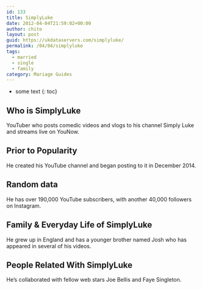 ```yaml
---
id: 133
title: SimplyLuke
date: 2012-04-04T21:59:02+00:00
author: chito
layout: post
guid: https://ukdataservers.com/simplyluke/
permalink: /04/04/simplyluke  
tags:
  - married
  - single
  - family
category: Mariage Guides
---
```


* some text
{: toc}


## Who is  SimplyLuke
                  
                  
                  
YouTuber who posts comedic videos and vlogs to his channel Simply Luke and streams live on YouNow.
                  
                
                
                
## Prior to Popularity 
                  
                  
                  
He created his YouTube channel and began posting to it in December 2014.
                  
                
                
                
## Random data 
                  
                  
                  
He has over 190,000 YouTube subscribers, with another 40,000 followers on Instagram. 
                  
                
                
                
## Family & Everyday Life of SimplyLuke
                  
                  
                  
He grew up in England and has a younger brother named Josh who has appeared in several of his videos.
                  
                
                
                
## People Related With  SimplyLuke
                  
                  
                  
He&#8217;s collaborated with fellow web stars Joe Bellis and Faye Singleton.
                  
                
              
            
          
          
          
    
    
  
